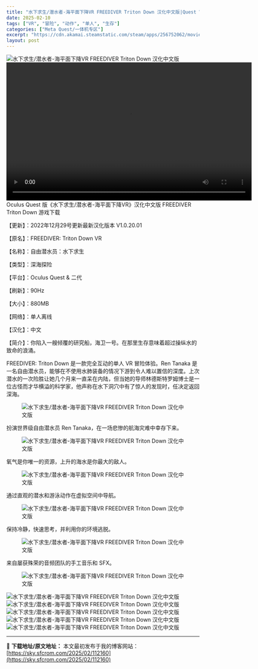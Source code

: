 ```yaml
---
title: "水下求生/潜水者-海平面下降VR FREEDIVER Triton Down 汉化中文版|Quest VR游戏"
date: 2025-02-10
tags: ["VR", "冒险", "动作", "单人", "生存"]
categories: ["Meta Quest/一体机专区"]
excerpt: "https://cdn.akamai.steamstatic.com/steam/apps/256752062/movie_max.webm Oculus Quest 版《水下求生/潜水者-海平面下降VR》汉化中文版 FREEDIVER Triton Down 游戏下载 【更新】：2022年12月2&hellip;"
layout: post
---
```


<img title="81268c_e049fa1633d24bd69c93db8fceb729e4_mv2.webp" src="https://sky.sfcrom.com/wp-content/uploads/2025/02/20250210_67aa142b905cf.webp" alt="水下求生/潜水者-海平面下降VR FREEDIVER Triton Down 汉化中文版" />
<div style="width: 640px;"><video preload="metadata" controls="controls" width="640" height="360"><source type="video/webm" src="https://cdn.akamai.steamstatic.com/steam/apps/256752062/movie_max.webm?_=1" />https://cdn.akamai.steamstatic.com/steam/apps/256752062/movie_max.webm</video></div>
Oculus Quest 版《水下求生/潜水者-海平面下降VR》汉化中文版 FREEDIVER Triton Down 游戏下载

【更新】：2022年12月29号更新最新汉化版本 V1.0.20.01

【原名】：FREEDIVER: Triton Down VR

【名称】：自由潜水员：水下求生

【类型】：深海探险

【平台】：Oculus Quest &amp; 二代

【刷新】：90Hz

【大小】：880MB

【网络】：单人离线

【汉化】：中文

【简介】：你陷入一艘倾覆的研究船，海卫一号。在那里生存意味着超过操纵水的致命的浪涌。

FREEDIVER: Triton Down 是一款完全互动的单人 VR 冒险体验。Ren Tanaka 是一名自由潜水员，能够在不使用水肺装备的情况下游到令人难以置信的深度。上次潜水的一次险胜让她几个月来一直呆在内陆，但当她的导师林德斯特罗姆博士是一位古怪而才华横溢的科学家，他声称在水下洞穴中有了惊人的发现时，任决定返回深海。
<figure><img src="https://sky.sfcrom.com/wp-content/uploads/2025/02/20250210_67aa142fe7cce.webp" alt="水下求生/潜水者-海平面下降VR FREEDIVER Triton Down 汉化中文版" /></figure>
扮演世界级自由潜水员 Ren Tanaka，在一场悲惨的航海灾难中幸存下来。
<figure><img src="https://cdn.cloudflare.steamstatic.com/steam/apps/995230/extras/Steam_AboutHeader02.webp?t=1667230930" alt="水下求生/潜水者-海平面下降VR FREEDIVER Triton Down 汉化中文版" /></figure>
氧气是你唯一的资源，上升的海水是你最大的敌人。
<figure><img src="https://cdn.cloudflare.steamstatic.com/steam/apps/995230/extras/Steam_AboutHeader03.webp?t=1667230930" alt="水下求生/潜水者-海平面下降VR FREEDIVER Triton Down 汉化中文版" /></figure>
通过直观的潜水和游泳动作在虚拟空间中导航。
<figure><img src="https://sky.sfcrom.com/wp-content/uploads/2025/02/20250210_67aa143b87a34.webp" alt="水下求生/潜水者-海平面下降VR FREEDIVER Triton Down 汉化中文版" /></figure>
保持冷静，快速思考，并利用你的环境逃脱。
<figure><img src="https://sky.sfcrom.com/wp-content/uploads/2025/02/20250210_67aa143e6527d.webp" alt="水下求生/潜水者-海平面下降VR FREEDIVER Triton Down 汉化中文版" /></figure>
来自屡获殊荣的音频团队的手工音乐和 SFX。
<figure><img src="https://sky.sfcrom.com/wp-content/uploads/2025/02/20250210_67aa14413c6b7.webp" alt="水下求生/潜水者-海平面下降VR FREEDIVER Triton Down 汉化中文版" /></figure>
<img title="ss_0baf02e6258b08ebd770dd9513d65a1c6db987ec.1920x1080-800x450.webp" src="https://sky.sfcrom.com/wp-content/uploads/2025/02/20250210_67aa144338cf2.webp" alt="水下求生/潜水者-海平面下降VR FREEDIVER Triton Down 汉化中文版" />
<img title="ss_6c1734651f00e491bf348b3c5a4fadbe6c47e3e3.1920x1080-800x450.webp" src="https://sky.sfcrom.com/wp-content/uploads/2025/02/20250210_67aa144565528.webp" alt="水下求生/潜水者-海平面下降VR FREEDIVER Triton Down 汉化中文版" />
<img title="ss_46ea4622976fbf54c929bb99dfac304e8efa62d1.1920x1080-800x450.webp" src="https://sky.sfcrom.com/wp-content/uploads/2025/02/20250210_67aa144812313.webp" alt="水下求生/潜水者-海平面下降VR FREEDIVER Triton Down 汉化中文版" />
<img title="ss_afcf4be1ca5292baf6c89aea5f4fb16ba703244f.1920x1080-800x450.webp" src="https://sky.sfcrom.com/wp-content/uploads/2025/02/20250210_67aa144a4df0d.webp" alt="水下求生/潜水者-海平面下降VR FREEDIVER Triton Down 汉化中文版" />
<img title="ss_d79b958a878e2bc0b7d94815b8738423afdc76d9.1920x1080-800x450.webp" src="https://sky.sfcrom.com/wp-content/uploads/2025/02/20250210_67aa144da11a4.webp" alt="水下求生/潜水者-海平面下降VR FREEDIVER Triton Down 汉化中文版" />

---
📖 **下载地址/原文地址：** 本文最初发布于我的博客网站：[https://sky.sfcrom.com/2025/02/112160](https://sky.sfcrom.com/2025/02/112160)
